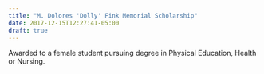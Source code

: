 ```yaml
---
title: "M. Dolores 'Dolly' Fink Memorial Scholarship"
date: 2017-12-15T12:27:41-05:00
draft: true
---
```


Awarded to a female student pursuing degree in Physical Education, Health or Nursing.
